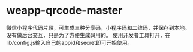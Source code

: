 # weapp-qrcode-master
微信小程序代码片段，可生成三种分享码，小程序码和二维码，并保存到本地。
没有做后台交互，只是为了方便生成码用的。
使用开发者工具打开，在lib/config.js输入自己的appid和secret即可开始使用。

